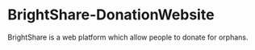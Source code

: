 # BrightShare-DonationWebsite
BrightShare is a web platform which allow people to donate for orphans.
